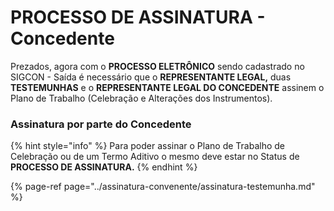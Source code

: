 # PROCESSO DE ASSINATURA - Concedente

Prezados, agora com o **PROCESSO ELETRÔNICO** sendo cadastrado no SIGCON - Saída é necessário que o **REPRESENTANTE LEGAL,** duas **TESTEMUNHAS** e o **REPRESENTANTE LEGAL DO CONCEDENTE** assinem o Plano de Trabalho \(Celebração e Alterações dos Instrumentos\).

### Assinatura por parte do Concedente

{% hint style="info" %}
Para poder assinar o Plano de Trabalho de Celebração ou de um Termo Aditivo o mesmo deve estar no Status de **PROCESSO DE ASSINATURA.**
{% endhint %}

{% page-ref page="../assinatura-convenente/assinatura-testemunha.md" %}



